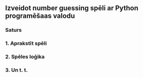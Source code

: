 ## Izveidot number guessing spēli ar Python programēšaas valodu

### Saturs

### 1. Aprakstīt spēli

### 2. Spēles loģika

### 3. Un t. t.
